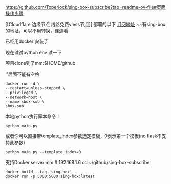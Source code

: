 
https://github.com/Toperlock/sing-box-subscribe?tab=readme-ov-file#页面操作步骤

[[Cloudflare 边缘节点 线路免费vless节点]] 
部署的以下
[订阅地址](https://vless-test-0841.spencerhogd.workers.dev/5d159ecc-d825-429a-8839-1b52bba0ff4a)
~~有sing-box的地址，可以不用转换，连连看

已经用docker 安装了

现在试试python env 试一下

项目clone到了mm:$HOME/github

'\'后面不能有空格
```
docker run -d \
--restart=unless-stopped \
--privileged \
--network=host \
--name sbox-sub \
sbox-sub
```


本地python执行脚本命令：

```
python main.py
```

或者你可以直接带template_index参数选定模板，0表示第一个模板(no flask不支持此参数)

```
python main.py --template_index=0
```

支持Docker
server mm  # 192.168.1.6
cd ~/github/sing-box-subscribe
```
docker build --tag 'sing-box' .
docker run -p 5000:5000 sing-box:latest
```
